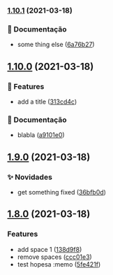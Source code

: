 ### [1.10.1](semaphore-test-repo/compare/v1.10.0...v1.10.1) (2021-03-18)


### :memo: Documentação

* some thing else ([6a76b27](https://github.com/lethe0690/semaphore-test-repo/commit/6a76b27ca7c0f29e4e05b534606b24649b4e818a))

## [1.10.0](https://github.com/lethe0690/semaphore-test-repo/compare/v1.9.0...v1.10.0) (2021-03-18)


### 🚀 Features

* add a title ([313cd4c](https://github.com/lethe0690/semaphore-test-repo/commit/313cd4c23576185701711a704c50eba22d466ef8))


### :memo: Documentação

* blabla ([a9101e0](https://github.com/lethe0690/semaphore-test-repo/commit/a9101e07fafff627d065e331f5eb914815541910))

## [1.9.0](https://github.com/lethe0690/semaphore-test-repo/compare/v1.8.0...v1.9.0) (2021-03-18)


### :sparkles: Novidades

* get something fixed ([36bfb0d](https://github.com/lethe0690/semaphore-test-repo/commit/36bfb0d712ba64ded593a784c971c7fec98f0fd2))

## [1.8.0](https://github.com/lethe0690/semaphore-test-repo/compare/v1.7.0...v1.8.0) (2021-03-18)


### Features

* add space 1 ([138d9f8](https://github.com/lethe0690/semaphore-test-repo/commit/138d9f84c125410cce565b6ec6bf9167b09e9c5b))
* remove spaces ([ccc01e3](https://github.com/lethe0690/semaphore-test-repo/commit/ccc01e3a23d857db98aa3cc1c51de9a4e8b803f9))
* test hopesa :memo ([5fe421f](https://github.com/lethe0690/semaphore-test-repo/commit/5fe421f42851b9bcb86524efaa02bf83243ba8c2))
